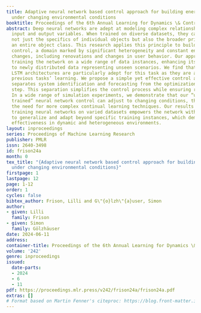 ```yaml
---
title: Adaptive neural network based control approach for building energy control
  under changing environmental conditions
booktitle: Proceedings of the 6th Annual Learning for Dynamics \& Control Conference
abstract: Deep neural networks are adept at modeling complex relationships between
  input and output variables. When trained on diverse datasets, they can understand
  not just the specifics of individual objects but also the broader principles governing
  an entire object class. This research applies this principle to building heating
  control, a domain marked by significant heterogeneity and constant environmental
  changes, including renovations and changes in user behavior. Our approach involves
  training the network on a wide range of data instances, enhancing its adaptability
  to newly distributed data representing unseen scenarios. We find that Transformer-based
  LSTM architectures are particularly adept for this task as they are able to remember
  previous tasks’ learning. We propose a simple yet effective control algorithm that
  separates system identification and forecasting from the optimization-based control
  step. This separation simplifies the control process while ensuring robust performance.
  In a wide range of simulation experiments, we demonstrate that our “universally
  trained” neural network control can adjust to changing conditions, thus reducing
  the need for more complex continual learning techniques. Our results suggest that
  training neural networks on varied datasets empowers the network with the ability
  to generalize and adapt beyond specific training instances, which demonstrates their
  effectiveness in dynamic and heterogeneous environments.
layout: inproceedings
series: Proceedings of Machine Learning Research
publisher: PMLR
issn: 2640-3498
id: frison24a
month: 0
tex_title: "{Adaptive neural network based control approach for building energy control
  under changing environmental conditions}"
firstpage: 1
lastpage: 12
page: 1-12
order: 1
cycles: false
bibtex_author: Frison, Lilli and G\"{o}lzh\"{a}user, Simon
author:
- given: Lilli
  family: Frison
- given: Simon
  family: Gölzhäuser
date: 2024-06-11
address:
container-title: Proceedings of the 6th Annual Learning for Dynamics \& Control Conference
volume: '242'
genre: inproceedings
issued:
  date-parts:
  - 2024
  - 6
  - 11
pdf: https://proceedings.mlr.press/v242/frison24a/frison24a.pdf
extras: []
# Format based on Martin Fenner's citeproc: https://blog.front-matter.io/posts/citeproc-yaml-for-bibliographies/
---
```

